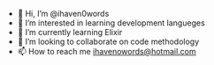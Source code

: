 - 👋 Hi, I’m @ihaven0words
- 👀 I’m interested in learning development langueges
- 🌱 I’m currently learning Elixir
- 💞️ I’m looking to collaborate on code methodology
- 📫 How to reach me ihavenowords@hotmail.com

<!---
ihaven0words/ihaven0words is a ✨ special ✨ repository because its `README.md` (this file) appears on your GitHub profile.
You can click the Preview link to take a look at your changes.
--->
